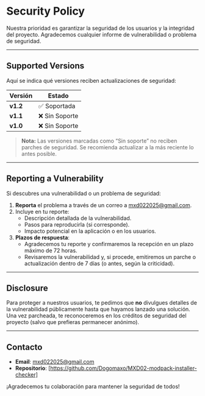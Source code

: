 # Security Policy

Nuestra prioridad es garantizar la seguridad de los usuarios y la integridad del proyecto. Agradecemos cualquier informe de vulnerabilidad o problema de seguridad.

---

## Supported Versions

Aquí se indica qué versiones reciben actualizaciones de seguridad:

| Versión   | Estado    |
|-----------|----------|
| **v1.2**   | ✅ Soportada    |
| **v1.1**   | ❌ Sin Soporte    |
| **v1.0** | ❌ Sin Soporte |

> **Nota:** Las versiones marcadas como “Sin soporte” no reciben parches de seguridad. Se recomienda actualizar a la más reciente lo antes posible.

---

## Reporting a Vulnerability

Si descubres una vulnerabilidad o un problema de seguridad:

1. **Reporta** el problema a través de un correo a <mxd022025@gmail.com>.
2. Incluye en tu reporte:
   - Descripción detallada de la vulnerabilidad.
   - Pasos para reproducirla (si corresponde).
   - Impacto potencial en la aplicación o en los usuarios.
3. **Plazos de respuesta**:
   - Agradecemos tu reporte y confirmaremos la recepción en un plazo máximo de 72 horas.
   - Revisaremos la vulnerabilidad y, si procede, emitiremos un parche o actualización dentro de 7 días (o antes, según la criticidad).

---

## Disclosure

Para proteger a nuestros usuarios, te pedimos que **no** divulgues detalles de la vulnerabilidad públicamente hasta que hayamos lanzado una solución. Una vez parcheada, te reconoceremos en los créditos de seguridad del proyecto (salvo que prefieras permanecer anónimo).

---

## Contacto

- **Email**: <mxd022025@gmail.com>
- **Repositorio**: [https://github.com/Dogomaxo/MXD02-modpack-installer-checker]

¡Agradecemos tu colaboración para mantener la seguridad de todos!

